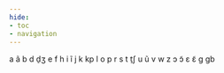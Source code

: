 ```yaml
---
hide:
- toc
- navigation
---
```

a
ã
b
d
d̠ʒ
e
f
h
i
ĩ
j
k
kp
l
o
p
r
s
t
t̠ʃ
u
ũ
v
w
z
ɔ
ɔ̃
ɛ
ɛ̃
ɡ
ɡb
